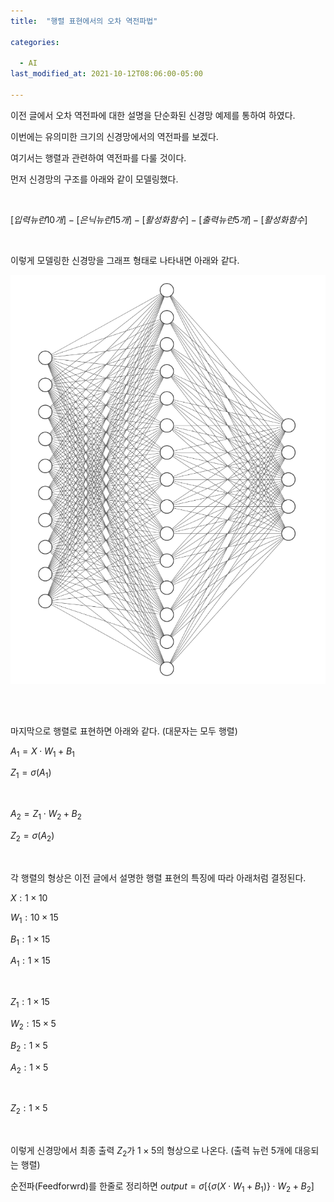 ```yaml
---
title:  "행렬 표현에서의 오차 역전파법"

categories:

  - AI
last_modified_at: 2021-10-12T08:06:00-05:00

---
```




이전 글에서 오차 역전파에 대한 설명을 단순화된 신경망 예제를 통하여 하였다.

이번에는 유의미한 크기의 신경망에서의 역전파를 보겠다.

여기서는 행렬과 관련하여 역전파를 다룰 것이다.

먼저 신경망의 구조를 아래와 같이 모델링했다.

<br/>

$[입력 뉴런 10개] \; - \; [은닉 뉴런 15개] \; - \; [활성화함수] \; - \; [출력 뉴런 5개] \; -  \; [활성화함수]$

<br/>

이렇게 모델링한 신경망을 그래프 형태로 나타내면 아래와 같다.

![](/assets/image/10-15-5-nn.png)

<br/>

<br/>

마지막으로 행렬로 표현하면 아래와 같다. (대문자는 모두 행렬)

$A_1 = X \cdot W_1 + B_1$

$Z_1 = \sigma(A_1)$

<br/>

$A_2 = Z_1 \cdot W_2 + B_2$

$Z_2 = \sigma(A_2)$

<br/>

각 행렬의 형상은 이전 글에서 설명한 행렬 표현의 특징에 따라 아래처럼 결정된다.

$X: 1 \times 10$

$W_1: 10 \times 15$

$B_1: 1 \times 15$

$A_1: 1 \times 15$

<br/>

$Z_1: 1 \times 15$

$W_2: 15 \times 5$

$B_2: 1 \times 5$

$A_2: 1 \times 5$

<br/>

$Z_2: 1 \times 5$

<br/>

이렇게 신경망에서 최종 출력 $Z_2$가 $1 \times 5$의 형상으로 나온다. (출력 뉴런 5개에 대응되는 행렬)

순전파(Feedforwrd)를 한줄로 정리하면 $output = \sigma[\{\sigma(X \cdot W_1 + B_1) \} \cdot W_2 + B_2]$





